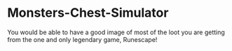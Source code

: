 # Monsters-Chest-Simulator
You would be able to have a good image of most of the loot you are getting from the one and only legendary game, Runescape!
